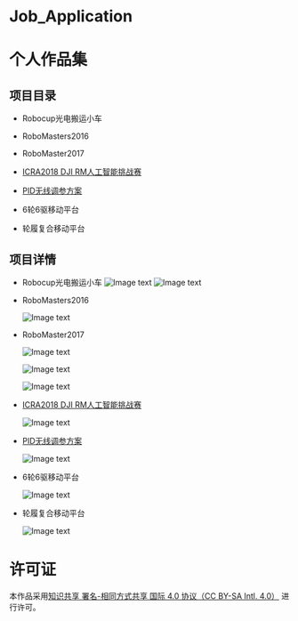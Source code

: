 # Job_Application

# 个人作品集
## 项目目录
* Robocup光电搬运小车

* RoboMasters2016

* RoboMaster2017

* [ICRA2018 DJI RM人工智能挑战赛](https://github.com/jackychen227/ICRA2018_DJI_RM_AI_Challenge_NJUST)

* [PID无线调参方案](https://github.com/jackychen227/PID_Regulator)

* 6轮6驱移动平台

* 轮履复合移动平台
## 项目详情
* Robocup光电搬运小车
	![Image text](https://github.com/jackychen227/Job_Application/blob/master/images/%E6%90%AC%E8%BF%90%E5%B0%8F%E8%BD%A6-2.png)
  ![Image text](https://github.com/jackychen227/Job_Application/blob/master/images/%E6%90%AC%E8%BF%90%E5%B0%8F%E8%BD%A61.png)

* RoboMasters2016

  ![Image text](https://github.com/jackychen227/Job_Application/blob/master/images/RM2016-4.JPG)

* RoboMaster2017

  ![Image text](https://github.com/jackychen227/Job_Application/blob/master/images/RM2017-1.png)
  
  ![Image text](https://github.com/jackychen227/Job_Application/blob/master/images/RM2017-3.JPG)

  ![Image text](https://github.com/jackychen227/Job_Application/blob/master/images/RM2017-5.JPG)


* [ICRA2018 DJI RM人工智能挑战赛](https://github.com/jackychen227/ICRA2018_DJI_RM_AI_Challenge_NJUST)

  ![Image text](https://github.com/jackychen227/ICRA2018_DJI_RM_AI_Challenge_NJUST/blob/master/docs/images/simulation_environments_2.png)


* [PID无线调参方案](https://github.com/jackychen227/PID_Regulator)

  ![Image text](https://github.com/jackychen227/Job_Application/blob/master/images/PID_Regulator-1.png)

* 6轮6驱移动平台

  ![Image text](https://github.com/jackychen227/Job_Application/blob/master/images/6%E8%BD%AE6%E9%A9%B1%E7%A7%BB%E5%8A%A8%E5%B9%B3%E5%8F%B0-1.png)

* 轮履复合移动平台

  ![Image text](https://github.com/jackychen227/Job_Application/blob/master/images/%E8%BD%AE%E5%B1%A5%E5%A4%8D%E5%90%88%E7%A7%BB%E5%8A%A8%E5%B9%B3%E5%8F%B0-3.png)

# 许可证

本作品采用[知识共享 署名-相同方式共享 国际 4.0 协议（CC BY-SA Intl. 4.0）](http://creativecommons.org/licenses/by-sa/4.0/) 进行许可。




